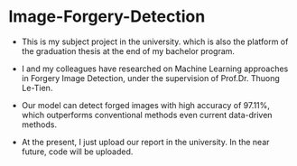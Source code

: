 # Image-Forgery-Detection

* This is my subject project in the university. which is also the platform of the graduation thesis at the end of my bachelor program.

* I and my colleagues have researched on Machine Learning approaches in Forgery Image Detection, under the supervision of Prof.Dr. Thuong Le-Tien.

* Our model can detect forged images with high accuracy of 97.11\%, which outperforms conventional methods even current data-driven methods.

* At the present, I just upload our report in the university. In the near future, code will be uploaded.

